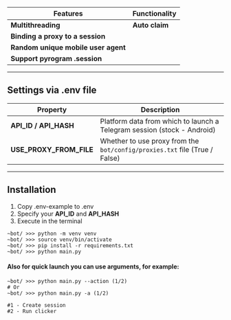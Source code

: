 | Features                            | Functionality  |   
|-------------------------------------|----------------|
| **Multithreading**                  | **Auto claim** |
| **Binding a proxy to a session**    |                |
| **Random unique mobile user agent** |                |
| **Support pyrogram .session**       |                |
---
## Settings via .env file
| Property                 | Description                                                                           |
|--------------------------|---------------------------------------------------------------------------------------|
| **API_ID / API_HASH**    | Platform data from which to launch a Telegram session (stock - Android)               |
| **USE_PROXY_FROM_FILE**  | Whether to use proxy from the `bot/config/proxies.txt` file (True / False)            |
---
## Installation 

1. Copy .env-example to .env
2. Specify your **API_ID** and **API_HASH**
3. Execute in the terminal
```shell
~bot/ >>> python -m venv venv
~bot/ >>> source venv/bin/activate
~bot/ >>> pip install -r requirements.txt
~bot/ >>> python main.py
```

#### Also for quick launch you can use arguments, for example:
```shell
~bot/ >>> python main.py --action (1/2)
# Or
~bot/ >>> python main.py -a (1/2)

#1 - Create session
#2 - Run clicker
```
